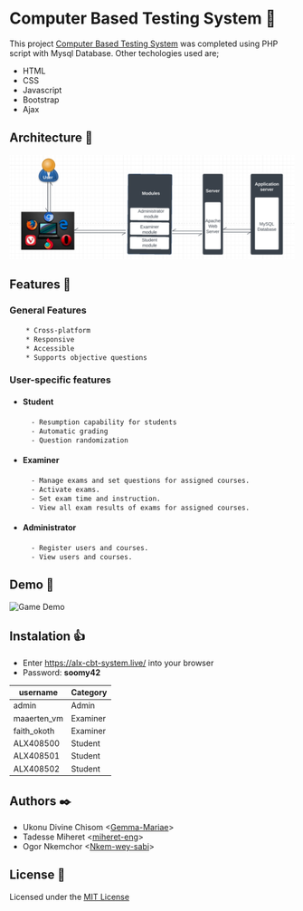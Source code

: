 # Computer Based Testing System :page_facing_up:

This project [Computer Based Testing System](https://alx-cbt-system.live/) was completed using PHP script with Mysql Database. Other techologies used are;
* HTML
* CSS
* Javascript
* Bootstrap
* Ajax

## Architecture :couple:
![Architecture](assets/images/architecture.jpg)

## Features :speech_balloon:
###  General Features
        * Cross-platform
        * Responsive
        * Accessible
        * Supports objective questions

### User-specific features
* #### Student
        - Resumption capability for students
        - Automatic grading
        - Question randomization

* #### Examiner
        - Manage exams and set questions for assigned courses.
        - Activate exams.
        - Set exam time and instruction.
        - View all exam results of exams for assigned courses.

* #### Administrator
        - Register users and courses.
        - View users and courses.

## Demo :running:
![Game Demo](assets/images/demo.gif)

## Instalation :thumbsup:
* Enter https://alx-cbt-system.live/ into your browser
* Password: **soomy42**

| username | Category |
| ------------- | ------------- |
| admin  | Admin  |
| maaerten_vm  | Examiner  |
| faith_okoth  | Examiner  |
| ALX408500  | Student  |
| ALX408501  | Student  |
| ALX408502  | Student  |

## Authors :black_nib:

* Ukonu Divine Chisom <[Gemma-Mariae](https://github.com/Gemma-Mariae)>
* Tadesse Miheret <[miheret-eng](https://github.com/miheret-eng)>
* Ogor Nkemchor <[Nkem-wey-sabi](https://github.com/Nkem-wey-sabi)>

## License :pray:
Licensed under the [MIT License](LICENSE)
